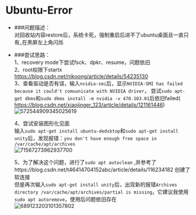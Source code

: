 # Ubuntu-Error
- ###问题描述：  
  对回收站内容restore后，系统卡死，强制重启后进不了ubuntu桌面且一直只有_在黑屏左上角闪烁
- ###尝试思路：  
  1、recovery mode下尝试fsck、dpkr、resume，问题依旧  
  2、root权限下startx https://blog.csdn.net/nikoong/article/details/54235130  
  3、查看驱动是否有误，输入```nvidia-smi```后，显示```NVIDIA-SMI has failed because it could't comuunicate with NVIDIA driver```，  尝试```sudo apt-get dkms```和```sudo dkms install -m nvidia -v 470.103.01```后依旧failed( https://blog.csdn.net/xiaojinger_123/article/details/121161446)   
  ![572544909345025619](https://user-images.githubusercontent.com/50411703/162889562-960bb182-ce07-4c7f-8bc0-3dd3d22b7c54.jpg)

  4、尝试安装图形化见面  
     输入```sudo apt-get install ubuntu-dedsktop```和```sudo apt-get install unity```后，发现报错：```you don't have enough free space in /var/cache/apt/archives```  
     ![71567273962937700](https://user-images.githubusercontent.com/50411703/162889530-d541be13-48fe-46fe-a55e-d6ca6033419c.jpg)

  5、为了解决这个问题，进行了```sudo apt autoclean``` ,并参考了https://blog.csdn.net/t46414704152abc/article/details/116234182 创建了软连接    
  但是再次输入```sudo apt-get install unity```后，出现新的报错```Archives directory /var/cache/apt/archives/partial is missing```，它建议我使用```sudo apt autoremove```，使用后问题依旧存在  
![689123203101357802](https://user-images.githubusercontent.com/50411703/162889402-2c34c70d-814b-4687-ba83-09fffdb6730e.jpg)
